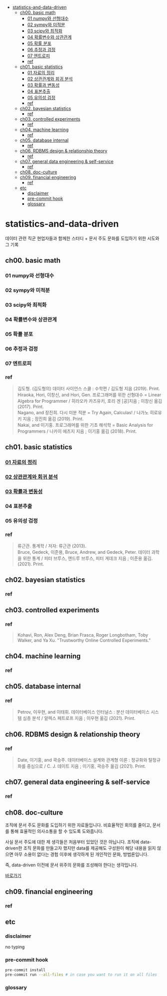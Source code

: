 <!-- @import "[TOC]" {cmd="toc" depthFrom=1 depthTo=6 orderedList=false} -->

<!-- code_chunk_output -->

- [statistics-and-data-driven](#statistics-and-data-driven)
  - [ch00. basic math](#ch00-basic-math)
    - [01 numpy와 선형대수](#01-numpy와-선형대수)
    - [02 sympy와 미적분](#02-sympy와-미적분)
    - [03 scipy와 최적화](#03-scipy와-최적화)
    - [04 확률변수와 상관관계](#04-확률변수와-상관관계)
    - [05 확률 분포](#05-확률-분포)
    - [06 추정과 검정](#06-추정과-검정)
    - [07 엔트로피](#07-엔트로피)
    - [ref](#ref)
  - [ch01. basic statistics](#ch01-basic-statistics)
    - [01 자료의 정리](#01-자료의-정리)
    - [02 상관관계와 회귀 분석](#02-상관관계와-회귀-분석)
    - [03 확률과 변동성](#03-확률과-변동성)
    - [04 표본추출](#04-표본추출)
    - [05 유의성 검정](#05-유의성-검정)
    - [ref](#ref-1)
  - [ch02. bayesian statistics](#ch02-bayesian-statistics)
    - [ref](#ref-2)
  - [ch03. controlled experiments](#ch03-controlled-experiments)
    - [ref](#ref-3)
  - [ch04. machine learning](#ch04-machine-learning)
    - [ref](#ref-4)
  - [ch05. database internal](#ch05-database-internal)
    - [ref](#ref-5)
  - [ch06. RDBMS design \& relationship theory](#ch06-rdbms-design--relationship-theory)
    - [ref](#ref-6)
  - [ch07. general data engineering \& self-service](#ch07-general-data-engineering--self-service)
    - [ref](#ref-7)
  - [ch08. doc-culture](#ch08-doc-culture)
  - [ch09. financial engineering](#ch09-financial-engineering)
    - [ref](#ref-8)
  - [etc](#etc)
    - [disclaimer](#disclaimer)
    - [pre-commit hook](#pre-commit-hook)
    - [glossary](#glossary)

<!-- /code_chunk_output -->

# statistics-and-data-driven

데이터 관련 직군 현업자들과 함께한 스터디 + 문서 주도 문화를 도입하기 위한 시도와 그 기록

## ch00. basic math

### 01 numpy와 선형대수

### 02 sympy와 미적분

### 03 scipy와 최적화

### 04 확률변수와 상관관계

### 05 확률 분포

### 06 추정과 검정

### 07 엔트로피

### ref

> 김도형. (김도형의) 데이터 사이언스 스쿨 : 수학편 / 김도형 지음 (2019). Print.  
> Hiraoka, Hori, 이창신, and Hori, Gen. 프로그래머를 위한 선형대수 = Linear Algebra for Programmer / 히라오카 카즈유키, 호리 겐 [공]지음 ; 이창신 옮김 (2017). Print.  
> Nagano, and 장진희. 다시 미분 적분 = Try Again, Calculas! / 나가노 히로유키 지음 ; 장진희 옮김 (2019). Print.  
> Nakai, and 이기홍. 프로그래머를 위한 기초 해석학 = Basic Analysis for Programmers / 나카이 에츠지 지음 ; 이기홍 옮김 (2018). Print.

## ch01. basic statistics

### [01 자료의 정리](./ch01-basic-statistics/01_자료의_정리/README.md)

### [02 상관관계와 회귀 분석](./ch01-basic-statistics/02_상관관계와_회귀분석/README.md)

### [03 확률과 변동성](./ch01-basic-statistics/03_확률과_변동성/README.md)

### 04 표본추출

### 05 유의성 검정

### ref

> 류근관. 통계학 / 저자: 류근관 (2013).  
> Bruce, Gedeck, 이준용, Bruce, Andrew, and Gedeck, Peter. 데이터 과학을 위한 통계 / 피터 브루스, 앤드루 브루스, 피터 게데크 지음 ; 이준용 옮김. (2021). Print.

## ch02. bayesian statistics

### ref

## ch03. controlled experiments

### ref

> Kohavi, Ron, Alex Deng, Brian Frasca, Roger Longbotham, Toby Walker, and Ya Xu. "Trustworthy Online Controlled Experiments."

## ch04. machine learning

### ref

## ch05. database internal

### ref

> Petrov, 이우현, and 이태휘. 데이터베이스 인터널스 : 분산 데이터베이스 시스템 심층 분석 / 알렉스 페트로프 지음 ; 이우현 옮김 (2021). Print.

## ch06. RDBMS design & relationship theory

### ref

> Date, 이기홍, and 곽승주. 데이터베이스 설계와 관계형 이론 : 정규화와 탈정규화를 중심으로 / C. J. 데이트 지음 ; 이기홍, 곽승주 옮김 (2021). Print.

## ch07. general data engineering & self-service

### ref

## ch08. doc-culture

조직에 문서 주도 문화를 도입하기 위한 자료들입니다.
비효율적인 회의를 줄이고, 문서를 통해 효율적인 의사소통을 할 수 있도록 도와줍니다.

사실 문서 주도에 대한 제 생각들은 처음부터 있었던 것은 아닙니다.
조직에 data-driven한 조직 문화를 만들고자 했지만 data를 제공해도 구성원이 해당 내용을 읽지 않으면 아무 소용이 없다는 경험 이후에 생각하게 된 개인적인 문화, 방법론입니다.

즉, data-driven 이전에 문서 위주의 문화를 조성해야 한다는 생각입니다.

[바로가기](./ch06-doc-culture/README.md)

## ch09. financial engineering

### ref

## etc

### disclaimer

no typing

### pre-commit hook

```bash
pre-commit install
pre-commit run --all-files # in case you want to run it on all files
```

### glossary
